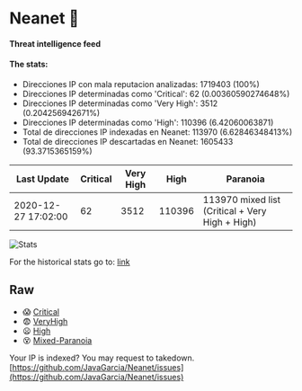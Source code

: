 # Neanet :hocho:
#### Threat intelligence feed
#### The stats:

- Direcciones IP con mala reputacion analizadas: 1719403 (100%)
- Direcciones IP determinadas como 'Critical':  62 (0.00360590274648%)
- Direcciones IP determinadas como 'Very High':  3512 (0.204256942671%)
- Direcciones IP determinadas como 'High':  110396 (6.42060063871)
- Total de direcciones IP indexadas en Neanet:  113970 (6.62846348413%)
- Total de direcciones IP descartadas en Neanet:  1605433 (93.3715365159%)

| Last Update | Critical | Very High | High | Paranoia |
| --- | --- | --- | --- | --- |
| 2020-12-27 17:02:00 | 62 | 3512 | 110396 | 113970 mixed list (Critical + Very High + High)|

![Stats](https://docs.google.com/spreadsheets/d/e/2PACX-1vSnaNMIXVabIpDJjufMlzH7poXnshF3mgd8Is1g9ytUEzVsP5my4Trn8f-xkoLLQ38xpL3HtmUexLo6/pubchart?oid=501124687&format=image)

For the historical stats go to: [link](/stats.csv)
## Raw
- :scream: [Critical](https://raw.githubusercontent.com/JavaGarcia/Neanet/master/blacklists/neanet_critical.txt)
- :fearful: [VeryHigh](https://raw.githubusercontent.com/JavaGarcia/Neanet/master/blacklists/neanet_veryHigh.txtt)
- :frowning: [High](https://raw.githubusercontent.com/JavaGarcia/Neanet/master/blacklists/neanet_high.txt)
- :dizzy_face: [Mixed-Paranoia](https://raw.githubusercontent.com/JavaGarcia/Neanet/master/blacklists/neanet_all.txt)


Your IP is indexed? You may request to takedown. [https://github.com/JavaGarcia/Neanet/issues](https://github.com/JavaGarcia/Neanet/issues)









































































































































































































































































































































































































































































































































































































































































































































































































































































































































































































































































































































































































































































































































































































































































































































































































































































































































































































































































































































































































































































































































































































































































































































































































































































































































































































































































































































































































































































































































































































































































































































































































